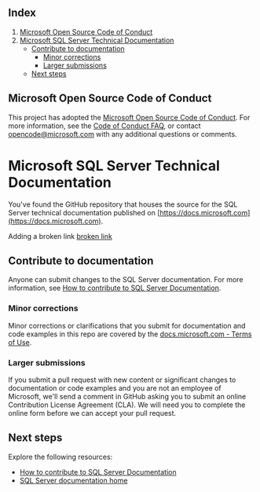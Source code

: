 ## Index
1. [Microsoft Open Source Code of Conduct](#microsoft-open-source-code-of-conduct)
2. [Microsoft SQL Server Technical Documentation](#microsoft-sql-server-technical-documentation)
    * [Contribute to documentation](#contribute-to-documentation)
      + [Minor corrections](#minor-corrections)
      + [Larger submissions](#larger-submissions)
    * [Next steps](#next-steps)

## Microsoft Open Source Code of Conduct

This project has adopted the [Microsoft Open Source Code of Conduct](https://opensource.microsoft.com/codeofconduct/).
For more information, see the [Code of Conduct FAQ](https://opensource.microsoft.com/codeofconduct/faq/), or contact [opencode@microsoft.com](mailto:opencode@microsoft.com) with any additional questions or comments.

# Microsoft SQL Server Technical Documentation

You've found the GitHub repository that houses the source for the SQL Server technical documentation published on [https://docs.microsoft.com](https://docs.microsoft.com).

Adding a broken link [broken link](#somebrokenlinkfilethatdefinitelywillnotwork.md)

## Contribute to documentation

Anyone can submit changes to the SQL Server documentation. For more information, see [How to contribute to SQL Server Documentation](https://aka.ms/editsqldocs).

### Minor corrections
Minor corrections or clarifications that you submit for documentation and code examples in this repo are covered by the [docs.microsoft.com - Terms of Use](https://docs.microsoft.com/legal/termsofuse).

### Larger submissions
If you submit a pull request with new content or significant changes to documentation or code examples and you are not an employee of Microsoft, we'll send a comment in GitHub asking you to submit an online Contribution License Agreement (CLA). We will need you to complete the online form before we can accept your pull request.

## Next steps

Explore the following resources:

- [How to contribute to SQL Server Documentation](https://aka.ms/editsqldocs)
- [SQL Server documentation home](https://docs.microsoft.com/sql/index)
